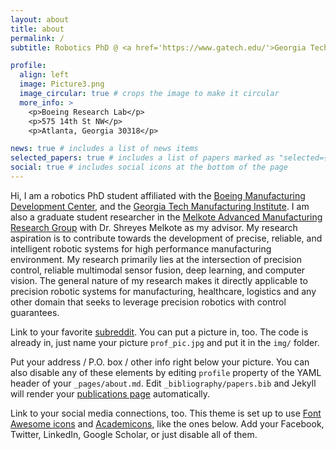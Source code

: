 ```yaml
---
layout: about
title: about
permalink: /
subtitle: Robotics PhD @ <a href='https://www.gatech.edu/'>Georgia Tech</a>. 

profile:
  align: left
  image: Picture3.png
  image_circular: true # crops the image to make it circular
  more_info: >
    <p>Boeing Research Lab</p>
    <p>575 14th St NW</p>
    <p>Atlanta, Georgia 30318</p>

news: true # includes a list of news items
selected_papers: true # includes a list of papers marked as "selected={true}"
social: true # includes social icons at the bottom of the page
---
```


Hi, I am a robotics PhD student affiliated with the [Boeing Manufacturing Development Center](https://news.gatech.edu/news/2017/06/22/boeing-georgia-tech-unveil-new-research-center), and the [Georgia Tech Manufacturing Institute](https://research.gatech.edu/manufacturing). I am also a graduate student researcher in the [Melkote Advanced Manufacturing Research Group](https://melkote.me.gatech.edu/) with Dr. Shreyes Melkote as my advisor. My research aspiration is to contribute towards the development of precise, reliable, and intelligent robotic systems for high performance manufacturing environment. My research primarily lies at the intersection of precision control, reliable multimodal sensor fusion, deep learning, and computer vision. The general nature of my research makes it directly applicable to precision robotic systems for manufacturing, healthcare, logistics and any other domain that seeks to leverage precision robotics with control guarantees. 


Link to your favorite [subreddit](http://reddit.com). You can put a picture in, too. The code is already in, just name your picture `prof_pic.jpg` and put it in the `img/` folder.

Put your address / P.O. box / other info right below your picture. You can also disable any of these elements by editing `profile` property of the YAML header of your `_pages/about.md`. Edit `_bibliography/papers.bib` and Jekyll will render your [publications page](/al-folio/publications/) automatically.

Link to your social media connections, too. This theme is set up to use [Font Awesome icons](https://fontawesome.com/) and [Academicons](https://jpswalsh.github.io/academicons/), like the ones below. Add your Facebook, Twitter, LinkedIn, Google Scholar, or just disable all of them.
